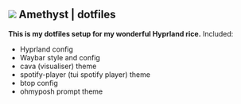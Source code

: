## ![](https://i.imgur.com/gDBzfHr.png) Amethyst | dotfiles 
**This is my dotfiles setup for my wonderful Hyprland rice.**
Included: 
- Hyprland config
- Waybar style and config
- cava (visualiser) theme
- spotify-player (tui spotify player) theme
- btop config
- ohmyposh prompt theme
